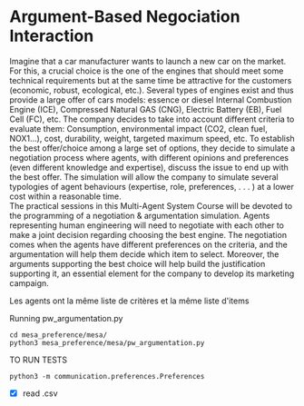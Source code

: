 # Argument-Based Negociation Interaction

Imagine that a car manufacturer wants to launch a new car on the market. For this, a crucial choice is the one of the engines that should meet some technical requirements but at the same time be attractive for the customers (economic, robust, ecological, etc.). Several types of engines exist and thus provide a large offer of cars models: essence or diesel Internal Combustion Engine (ICE), Compressed Natural GAS (CNG), Electric Battery (EB), Fuel Cell (FC), etc. The company decides to take into account different criteria to evaluate them: Consumption, environmental impact (CO2, clean fuel, NOX1...), cost, durability, weight, targeted maximum speed, etc. To establish the best offer/choice among a large set of options, they decide to simulate a negotiation process where agents, with different opinions and preferences (even different knowledge and expertise), discuss the issue to end up with the best offer. The simulation will allow the company to simulate several typologies of agent behaviours (expertise, role, preferences, . . . ) at a lower cost within a reasonable time.  
The practical sessions in this Multi-Agent System Course will be devoted to the programming of a negotiation & argumentation simulation. Agents representing human engineering will need to negotiate with each other to make a joint decision regarding choosing the best engine. The negotiation comes when the agents have different preferences on the criteria, and the argumentation will help them decide which item to select. Moreover, the arguments supporting the best choice will help build the justification supporting it, an essential element for the company to develop its marketing campaign.

Les agents ont la même liste de critères et la même liste d'items 

Running pw_argumentation.py 
```
cd mesa_preference/mesa/
python3 mesa_preference/mesa/pw_argumentation.py 
```

TO RUN TESTS
```
python3 -m communication.preferences.Preferences
```

- [x] read .csv